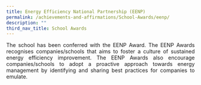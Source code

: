 ```yaml
---
title: Energy Efficiency National Partnership (EENP)
permalink: /achievements-and-affirmations/School-Awards/eenp/
description: ""
third_nav_title: School Awards
---
```

<p style="text-align:justify">The school has been conferred with the EENP Award. The EENP Awards recognises companies/schools that aims to foster a culture of sustained energy efficiency improvement. The EENP Awards also encourage companies/schools to adopt a proactive approach towards energy management by identifying and sharing best practices for companies to emulate.</p>